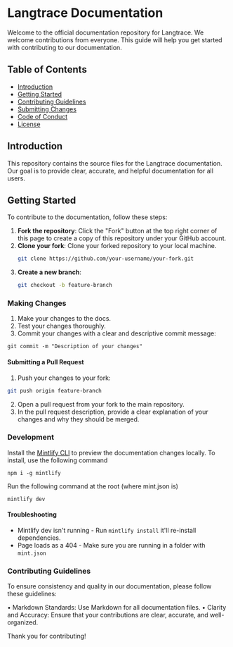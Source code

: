 # Langtrace Documentation

Welcome to the official documentation repository for Langtrace. We welcome contributions from everyone. This guide will help you get started with contributing to our documentation.

## Table of Contents

- [Introduction](#introduction)
- [Getting Started](#getting-started)
- [Contributing Guidelines](#contributing-guidelines)
- [Submitting Changes](#submitting-changes)
- [Code of Conduct](#code-of-conduct)
- [License](#license)

## Introduction

This repository contains the source files for the Langtrace documentation. Our goal is to provide clear, accurate, and helpful documentation for all users.

## Getting Started

To contribute to the documentation, follow these steps:

1. **Fork the repository**: Click the "Fork" button at the top right corner of this page to create a copy of this repository under your GitHub account.
2. **Clone your fork**: Clone your forked repository to your local machine.
   ```bash
   git clone https://github.com/your-username/your-fork.git
   ```
3. **Create a new branch**:
   ```bash
   git checkout -b feature-branch
   ```

### Making Changes

1. Make your changes to the docs.
2. Test your changes thoroughly.
3. Commit your changes with a clear and descriptive commit message:

`git commit -m "Description of your changes"`

#### Submitting a Pull Request

1. Push your changes to your fork:

```bash
git push origin feature-branch
```

2. Open a pull request from your fork to the main repository.
3. In the pull request description, provide a clear explanation of your changes and why they should be merged.

### Development

Install the [Mintlify CLI](https://www.npmjs.com/package/mintlify) to preview the documentation changes locally. To install, use the following command

```
npm i -g mintlify
```

Run the following command at the root (where mint.json is)

```
mintlify dev
```

#### Troubleshooting

- Mintlify dev isn't running - Run `mintlify install` it'll re-install dependencies.
- Page loads as a 404 - Make sure you are running in a folder with `mint.json`

### Contributing Guidelines

To ensure consistency and quality in our documentation, please follow these guidelines:

• Markdown Standards: Use Markdown for all documentation files.
• Clarity and Accuracy: Ensure that your contributions are clear, accurate, and well-organized.

Thank you for contributing!
